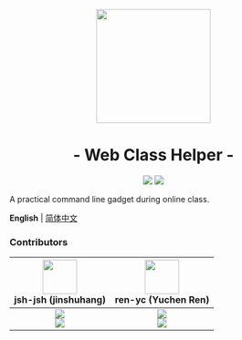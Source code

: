 <p align="center">
<img src="https://ren-yc.github.io/assets/ClassTools/WCH_big.png" width="200">
</p>

<h1 align="center">- Web Class Helper -</h1>

<p align="center">
<img src="https://img.shields.io/github/v/release/class-tools/Web-Class-Helper.svg?logo=iCloud">
<img src="https://img.shields.io/badge/support-Windows-blue?logo=Windows">
</p>

A practical command line gadget during online class.

**English** | [简体中文](./README.zh-Hans.md)

### Contributors

| <img src="https://avatars.githubusercontent.com/u/68993466?v=4" width="60px"></br> jsh-jsh (jinshuhang) | <img src="https://avatars.githubusercontent.com/u/53416099?v=4" width="60px"></br> ren-yc (Yuchen Ren) |
| :---: | :---: |
| ![](https://shields.io/badge/Coding-green?logo=visual-studio-code&style=for-the-badge)<br>![](https://shields.io/badge/BugTester-yellow?logo=open-bug-bounty&style=for-the-badge) | ![](https://shields.io/badge/Coding-green?logo=visual-studio-code&style=for-the-badge)<br>![](https://shields.io/badge/BugTester-yellow?logo=open-bug-bounty&style=for-the-badge) |